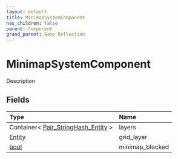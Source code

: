 ```yaml
---
layout: default
title: MinimapSystemComponent
has_children: false
parent: Component
grand_parent: Game Reflection
---
```

# MinimapSystemComponent
Description 

## Fields

| Type | Name |
|:----------|:--------------|
| Container< [Pair_StringHash_Entity](/riftbreaker-wiki/docs/game-reflection/classes/pair__string_hash__entity/) > | layers |
| [Entity](/riftbreaker-wiki/docs/game-reflection/classes/entity/) | grid_layer |
| [bool](/riftbreaker-wiki/docs/game-reflection/components/bool/) | minimap_blocked |

